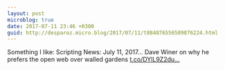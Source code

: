 ```yaml
---
layout: post
microblog: true
date: 2017-07-11 23:46 +0300
guid: http://desparoz.micro.blog/2017/07/11/t884876556509876224.html
---
```

Something I like: Scripting News: July 11, 2017… 
 Dave Winer on why he prefers the open web over walled gardens [t.co/DYlL9Z2du...](https://t.co/DYlL9Z2dum)
